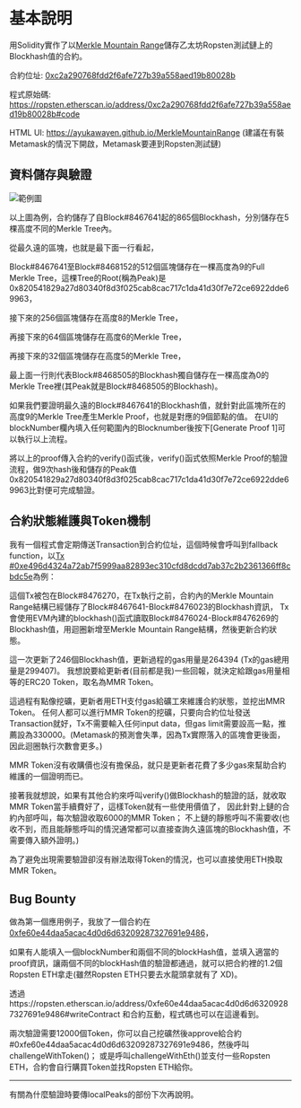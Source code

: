 # 基本說明

用Solidity實作了以[Merkle Mountain Range](https://github.com/nervosnetwork/merkle-mountain-range)儲存乙太坊Ropsten測試鏈上的Blockhash值的合約。

合約位址: [0xc2a290768fdd2f6afe727b39a558aed19b80028b](https://ropsten.etherscan.io/address/0xc2a290768fdd2f6afe727b39a558aed19b80028b)

程式原始碼: https://ropsten.etherscan.io/address/0xc2a290768fdd2f6afe727b39a558aed19b80028b#code

HTML UI: https://ayukawayen.github.io/MerkleMountainRange (建議在有裝Metamask的情況下開啟，Metamask要連到Ropsten測試鏈)

## 資料儲存與驗證

![範例圖](https://i.imgur.com/LWDKB7q.png)

以上圖為例，合約儲存了自Block#8467641起的865個Blockhash，分別儲存在5棵高度不同的Merkle Tree內。

從最久遠的區塊，也就是最下面一行看起，

Block#8467641至Block#8468152的512個區塊儲存在一棵高度為9的Full Merkle Tree，這棵Tree的Root(稱為Peak)是0x820541829a27d80340f8d3f025cab8cac717c1da41d30f7e72ce6922dde69963，

接下來的256個區塊儲存在高度8的Merkle Tree，

再接下來的64個區塊儲存在高度6的Merkle Tree，

再接下來的32個區塊儲存在高度5的Merkle Tree，

最上面一行則代表Block#8468505的Blockhash獨自儲存在一棵高度為0的Merkle Tree裡(其Peak就是Block#8468505的Blockhash)。


如果我們要證明最久遠的Block#8467641的Blockhash值，就針對此區塊所在的高度9的Merkle Tree產生Merkle Proof，也就是對應的9個節點的值。
在UI的blockNumber欄內填入任何範圍內的Blocknumber後按下[Generate Proof 1]可以執行以上流程。

將以上的proof傳入合約的verify()函式後，verify()函式依照Merkle Proof的驗證流程，做9次hash後和儲存的Peak值0x820541829a27d80340f8d3f025cab8cac717c1da41d30f7e72ce6922dde69963比對便可完成驗證。

## 合約狀態維護與Token機制

我有一個程式會定期傳送Transaction到合約位址，這個時候會呼叫到fallback function，以[Tx #0xe496d4324a72ab7f5999aa82893ec310cfd8dcdd7ab37c2b2361366ff8cbdc5e](https://ropsten.etherscan.io/tx/0xe496d4324a72ab7f5999aa82893ec310cfd8dcdd7ab37c2b2361366ff8cbdc5e)為例：

這個Tx被包在Block#8476270，在Tx執行之前，合約內的Merkle Mountain Range結構已經儲存了Block#8467641-Block#8476023的Blockhash資訊，
Tx會使用EVM內建的blockhash()函式讀取Block#8476024-Block#8476269的Blockhash值，用迴圈新增至Merkle Mountain Range結構，然後更新合約狀態。

這一次更新了246個Blockhash值，更新過程的gas用量是264394 (Tx的gas總用量是299407)。
我想說要給更新者(目前都是我)一些回報，就決定給跟gas用量相等的ERC20 Token，取名為MMR Token。

這過程有點像挖礦，更新者用ETH支付gas給礦工來維護合約狀態，並挖出MMR Token。
任何人都可以進行MMR Token的挖礦，只要向合約位址發送Transaction就好，Tx不需要輸入任何input data，但gas limit需要設高一點，推薦設為330000。(Metamask的預測會失準，因為Tx實際落入的區塊會更後面，因此迴圈執行次數會更多。)


MMR Token沒有收購價也沒有擔保品，就只是更新者花費了多少gas來幫助合約維護的一個證明而已。

接著我就想說，如果有其他合約來呼叫verify()做Blockhash的驗證的話，就收取MMR Token當手續費好了，這樣Token就有一些使用價值了，
因此針對上鏈的合約內部呼叫，每次驗證收取6000的MMR Token；
不上鏈的靜態呼叫不需要收(也收不到，而且能靜態呼叫的情況通常都可以直接查詢久遠區塊的Blockhash值，不需要傳入額外證明。)

為了避免出現需要驗證卻沒有辦法取得Token的情況，也可以直接使用ETH換取MMR Token。


## Bug Bounty

做為第一個應用例子，我放了一個合約在[0xfe60e44daa5acac4d0d6d63209287327691e9486](https://ropsten.etherscan.io/address/0xfe60e44daa5acac4d0d6d63209287327691e9486)，

如果有人能填入一個blockNumber和兩個不同的blockHash值，並填入適當的proof資訊，讓兩個不同的blockHash值的驗證都通過，就可以把合約裡的1.2個Ropsten ETH拿走(雖然Ropsten ETH只要去水龍頭拿就有了 XD)。

透過https://ropsten.etherscan.io/address/0xfe60e44daa5acac4d0d6d63209287327691e9486#writeContract 和合約互動，程式碼也可以在這邊看到。

兩次驗證需要12000個Token，你可以自己挖礦然後approve給合約#0xfe60e44daa5acac4d0d6d63209287327691e9486，然後呼叫challengeWithToken()；
或是呼叫challengeWithEth()並支付一些Ropsten ETH，合約會自行購買Token並找Ropsten ETH給你。

---------------------------

有關為什麼驗證時要傳localPeaks的部份下次再說明。
